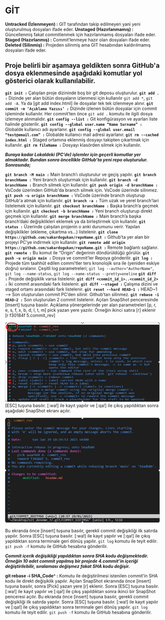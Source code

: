 # GİT

**Untracked (İzlenmeyen)	:** GIT tarafından takip edilmeyen yani yeni oluşturulmuş dosyaları ifade eder.
**Unstaged (Hazırlanmamış)	:** Güncellenmiş fakat commitlenmek için hazırlanmamış dosyaları ifade eder.
**Staged (Hazırlanmış)		:** Commit’lenmeye hazır olan dosyaları ifade eder.
**Deleted (Silinmiş)		:** Projeden silinmiş ama GIT hesabından kaldırılmamış dosyaları ifade eder.

## Proje belirli bir aşamaya geldikten sonra GitHub'a dosya eklenmesinde aşağıdaki komutlar yol gösterici olarak kullanılabilir.

**```git init :```** Çalışılan proje dizininde boş bir git deposu oluşturulur.
**```git add . :```** Dizinde yer alan bütün dosyaların izlenmesi için kullanılır ```git add *```, ```git add -A```. Ya da [git add index.html] ile dosyalar tek tek izlenmeye alınır.
**```git commit -m ‘Açıklama Yazısı’ :```** Dizinde izlenen bütün dosyalar için commit işleminde kullanılır. Her commit’ten önce ```git add .``` komutu ile ilgili dosya izlemeye alınmalıdır.
**```git config --list :```** Git konfigürasyon ve ayarları liste halinde gösterilir.
**```git config --global user.name “Name Surname” :```** Globalde kullanıcı adı ayarlanır.
**```git config --global user.email “test@email.com” :```** Globalde kullanıcı mail adresi ayarlanır.
**```git rm --cached index.html :```** Staged ortamına eklenmiş dosyayı takipten çıkartmak için kullanılır.
**```git rm fileName :```** Dosyayı klasörden silmek için kullanılır.

***Buraya kadar Lokaldeki (PC’de) işlemler için geçerli komutlar yer almaktadır. Bundan sonra öncellikle GitHub’ta yeni repo oluşturulur. Sonrasında;***

**```git branch -M main :```** Main branch’ı oluşturulur ve geçiş yapılır.
**```git branch branchName :```** Yeni branch oluşturmak için kullanılır.
**```git branch -d branchName :```** Branch silmek için kullanılır.
**```git push origin -d branchName :```** VsCode üzerinden GitHub'da branch silmek için. VsCode üzerinde silinmez.
**```git push -u origin branchName :```** VsCode üzerinde branch oluşturup GitHub'a atmak için kullanılır.
**```git branch -a :```** Tüm uzak ve yerel branch'lari listelemek için kullanılır.
**```git checkout branchName :```** Başka branch’a geçmek için kullanılır.
**```git checkout -b branchName :```** Yeni branch oluşturup direkt geçmek için kullanılır.
**```git merge branchName :```** Main branch’a başka branch’daki değişiklikleri eklemek ya da birleştirmek için kullanılır.
**```git status :```** Üzerinde çalışılan projenin o anki durumunu verir. Yapılan değişiklikler (ekleme, çıkartma vs…) listelenir.
**```git clone https://github.com/sakardogukan/repoName.git :```** Github’ta yer alan bir projeyi PC’ye indirmek için kullanılır.
**```git remote add origin https://github.com/sakardogukan/repoName.git :```** Remote bağlantı sağlanır.
**```git remote :```** Bu komut ile “Origin” değerinin döndürüldüğü görülür.
**```git push -u origin main :```** Dosya ve commit’ler Repoya gönderilir.
**```git log :```** Projede tüm taahhüt edilen commi’tler ters kronolojik sıra ile (yeniden eskiye doğru) sıralanır. Çeşitli log parametreleri; ```git log --author="AuthorName"```, ```git log --name-status```, ```git log --name-status --pretty=oneline```
**```git diff 	:```** Projede değişiklik varsa listelenir.
**```git diff <commit_id_1>..<commit_id_2> :```** İki commit arasındaki fark listelenir.
**```git diff --staged :```** Çalışma dizini ve staged ortamı arasındaki fark listelenir.
**```git reset --hard HEAD~1 :```** HEAD~1 --> Son oluşturulan commit PC’den silinir. Github’tan silinmez.
**```git rebase -i HEAD~2 :```** Son oluşturulan 2 commit listelenir. Açılan SnapShot penceresinde [insert] tuşuna basılır. Açıklama yönergelerinde yer alan parametreleri [p, r, e, s, f, x, b, d, l, t, m] pick yazan yere yazılır. Örneğin ikinci satıra [r] eklenir [r f30184f 5.commit_rev]

![Şekil-1](img/1.jpg)
[ESC] tuşuna basılır. [:wa!] ile kayıt yapılır ve [:qa!] ile çıkış yapıldıktan sonra aşağıdaki SnapShot ekranı açılır.


![Şekil-2](img/2.jpg)

Bu ekranda önce [insert] tuşuna basılır, gerekli commit değişikliği ilk satırda yapılır. Sonra [ESC] tuşuna basılır. [:wa!] ile kayıt yapılır ve [:qa!] ile çıkış yapıldıktan sonra terminale geri dönüş yapılır. ```git log``` komutu ile teyit edilir. ```git push -f``` komutu ile GitHub hesabına gönderilir.

***Commit içerik değişikliği yapıldıktan sonra SHA kodu değişmektedir. Örneğin 10 adet commit yapılmış bir projede 4.commit’in içeriği değiştirilebilir, sıralaması değişmez fakat SHA kodu değişir.***

**git rebase -i SHA_Code^ :** Komutu ile değiştirilmesi istenilen commit’in SHA kodu ile direkt değişiklik yapılır. Açılan SnapShot ekranında önce [insert] tuşuna basılır, sonra [Pick] yazan yere [r] eklenir. Sonra [ESC] tuşuna basılır. [:wa!] ile kayıt yapılır ve [:qa!] ile çıkış yapıldıktan sonra ikinci bir SnapShot penceresi açılır. Bu ekranda önce [insert] tuşuna basılır, gerekli commit değişikliği ilk satırda yapılır. Sonra [ESC] tuşuna basılır. [:wa!] ile kayıt yapılır ve [:qa!] ile çıkış yapıldıktan sonra terminale geri dönüş yapılır. ```git log``` komutu ile teyit edilir. ```git push -f``` komutu ile GitHub hesabına gönderilir.